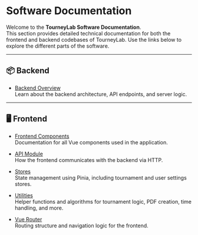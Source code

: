 # Software Documentation

Welcome to the **TourneyLab Software Documentation**.  
This section provides detailed technical documentation for both the frontend and backend codebases of TourneyLab. Use the links below to explore the different parts of the software.

---

## 📦 Backend

- [Backend Overview](backend/api)  
  Learn about the backend architecture, API endpoints, and server logic.

---

## 🖥️ Frontend

- [Frontend Components](frontend/components/index.md)  
  Documentation for all Vue components used in the application.

- [API Module](frontend/api-module/index.md)  
  How the frontend communicates with the backend via HTTP.

- [Stores](frontend/stores/index.md)  
  State management using Pinia, including tournament and user settings stores.

- [Utilities](frontend/utils/index.md)  
  Helper functions and algorithms for tournament logic, PDF creation, time handling, and more.

- [Vue Router](frontend/vue-router/index.md)  
  Routing structure and navigation logic for the frontend.


